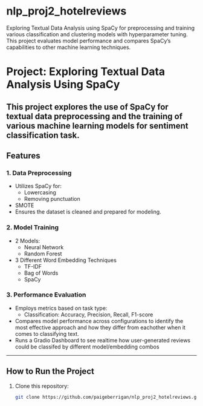 # nlp_proj2_hotelreviews
Exploring Textual Data Analysis using SpaCy for preprocessing and training various classification and clustering models with hyperparameter tuning. This project evaluates model performance and compares SpaCy’s capabilities to other machine learning techniques.

# Project: Exploring Textual Data Analysis Using SpaCy

This project explores the use of **SpaCy** for textual data preprocessing and the training of various machine learning models for sentiment classification task. 
---

## Features

### 1. **Data Preprocessing**
- Utilizes SpaCy for:
  - Lowercasing
  - Removing punctuation
- SMOTE 
- Ensures the dataset is cleaned and prepared for modeling.

### 2. **Model Training**
- 2 Models:
    - Neural Network
    - Random Forest 
- 3 Different Word Embedding Techniques
  - TF-IDF
  - Bag of Words
  - SpaCy
    
### 3. **Performance Evaluation**
- Employs metrics based on task type:
  - Classification: Accuracy, Precision, Recall, F1-score
- Compares model performance across configurations to identify the most effective approach and how they differ from eachother when it comes to classifying text.
- Runs a Gradio Dashboard to see realtime how user-generated reviews could be classifed by different model/embedding combos

---

## How to Run the Project
1. Clone this repository:
   ```bash
   git clone https://github.com/paigeberrigan/nlp_proj2_hotelreviews.git
